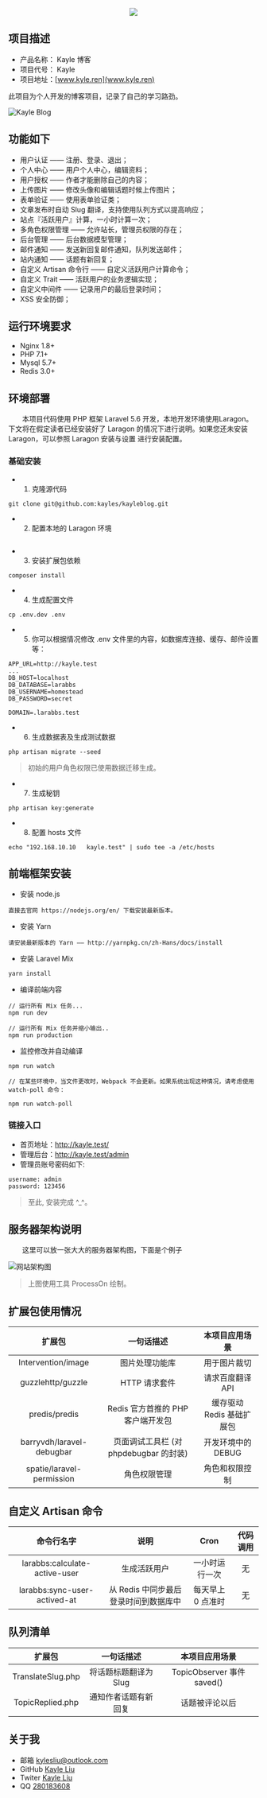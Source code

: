 <p align="center"><img src="https://laravel.com/assets/img/components/logo-laravel.svg"></p>



## 项目描述

* 产品名称： Kayle 博客
* 项目代号： Kayle
* 项目地址：[www.kyle.ren](www.kyle.ren)

此项目为个人开发的博客项目，记录了自己的学习路劲。

![Kayle Blog](https://github.com/kayles/kblog/blob/master/public/static/index/img/KayleBlog.png)


## 功能如下
* 用户认证 —— 注册、登录、退出；
* 个人中心 —— 用户个人中心，编辑资料；
* 用户授权 —— 作者才能删除自己的内容；
* 上传图片 —— 修改头像和编辑话题时候上传图片；
* 表单验证 —— 使用表单验证类；
* 文章发布时自动 Slug 翻译，支持使用队列方式以提高响应；
* 站点『活跃用户』计算，一小时计算一次；
* 多角色权限管理 —— 允许站长，管理员权限的存在；
* 后台管理 —— 后台数据模型管理；
* 邮件通知 —— 发送新回复邮件通知，队列发送邮件；
* 站内通知 —— 话题有新回复；
* 自定义 Artisan 命令行 —— 自定义活跃用户计算命令；
* 自定义 Trait —— 活跃用户的业务逻辑实现；
* 自定义中间件 —— 记录用户的最后登录时间；
* XSS 安全防御；


## 运行环境要求

* Nginx 1.8+
* PHP 7.1+
* Mysql 5.7+
* Redis 3.0+

## 环境部署
&emsp;&emsp;本项目代码使用 PHP 框架 Laravel 5.6 开发，本地开发环境使用Laragon。
下文将在假定读者已经安装好了 Laragon 的情况下进行说明。如果您还未安装 Laragon，可以参照 Laragon 安装与设置 进行安装配置。

### 基础安装
* 1. 克隆源代码
```shell
git clone git@github.com:kayles/kayleblog.git
```

* 2. 配置本地的 Laragon 环境
```shell

```

* 3. 安装扩展包依赖
```shell
composer install
```

* 4. 生成配置文件
```shell
cp .env.dev .env
```

* 5. 你可以根据情况修改 .env 文件里的内容，如数据库连接、缓存、邮件设置等：
```shell
APP_URL=http://kayle.test
...
DB_HOST=localhost
DB_DATABASE=larabbs
DB_USERNAME=homestead
DB_PASSWORD=secret

DOMAIN=.larabbs.test
```

* 6. 生成数据表及生成测试数据
```shell
php artisan migrate --seed
```
>初始的用户角色权限已使用数据迁移生成。

* 7. 生成秘钥
```shell
php artisan key:generate
```

* 8. 配置 hosts 文件
```shell
echo "192.168.10.10   kayle.test" | sudo tee -a /etc/hosts
```
## 前端框架安装
* 安装 node.js
```shell
直接去官网 https://nodejs.org/en/ 下载安装最新版本。
```


* 安装 Yarn
```shell
请安装最新版本的 Yarn —— http://yarnpkg.cn/zh-Hans/docs/install
```

* 安装 Laravel Mix
```shell
yarn install
```

* 编译前端内容
```shell
// 运行所有 Mix 任务...
npm run dev

// 运行所有 Mix 任务并缩小输出..
npm run production
```

* 监控修改并自动编译
```shell
npm run watch

// 在某些环境中，当文件更改时，Webpack 不会更新。如果系统出现这种情况，请考虑使用 watch-poll 命令：

npm run watch-poll
```


### 链接入口
* 首页地址：http://kayle.test/
* 管理后台：http://kayle.test/admin
* 管理员账号密码如下:
```shell
username: admin
password: 123456
```
>至此, 安装完成 ^_^。


## 服务器架构说明
&emsp;&emsp;这里可以放一张大大的服务器架构图，下面是个例子

![网站架构图](https://github.com/kayles/blog/blob/develop/public/static/index/img/Website_Architecture.png)

>上图使用工具 ProcessOn 绘制。

## 扩展包使用情况

|	扩展包	|	 一句话描述 	|	本项目应用场景  |
:---:|:---:|:---:
|	Intervention/image	|	 图片处理功能库 	|	用于图片裁切  |
|	guzzlehttp/guzzle	|	 HTTP 请求套件 	|	请求百度翻译 API  |
|	predis/predis	|	 Redis 官方首推的 PHP 客户端开发包	 	|	缓存驱动 Redis 基础扩展包  |
|	barryvdh/laravel-debugbar	|	 页面调试工具栏 (对 phpdebugbar 的封装) 	|	开发环境中的 DEBUG  |
|	spatie/laravel-permission	|	 角色权限管理 	|	角色和权限控制  |


## 自定义 Artisan 命令
|	命令行名字	|	 说明 	|	Cron  |	代码调用 |
:---:|:---:|:---:|:---:
|	larabbs:calculate-active-user	|	 生成活跃用户 	|	一小时运行一次  |	无	|
|	larabbs:sync-user-actived-at	|	 从 Redis 中同步最后登录时间到数据库中 	|	每天早上 0 点准时  |	无	|


## 队列清单

|	扩展包	|	 一句话描述 	|	本项目应用场景  |
:---:|:---:|:---:
|	TranslateSlug.php	|	 将话题标题翻译为 Slug	|	TopicObserver 事件 saved()  |
|	TopicReplied.php	|	 通知作者话题有新回复 	|	话题被评论以后 |


## 关于我

* 邮箱   [kylesliu@outlook.com](kyleliu@outlook.com)
* GitHub   [Kayle Liu](https://github.com/kayles)
* Twiter     [Kayle Liu](https://twitter.com/kaylesliu)
* QQ   [280183608]()


